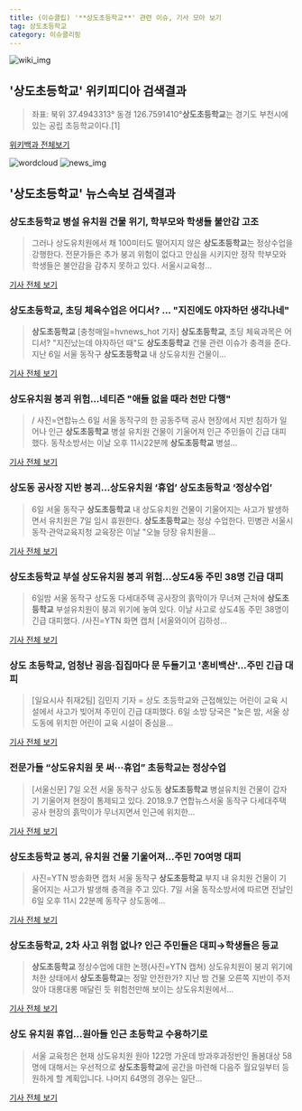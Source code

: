```yaml
---
title: (이슈클립) '**상도초등학교**' 관련 이슈, 기사 모아 보기
tag: 상도초등학교
category: 이슈클리핑
---
```

![wiki_img](https://user-images.githubusercontent.com/42597476/44503234-41136a80-a6d0-11e8-9071-6fc6418eafe4.png)
## **'**상도초등학교**'** 위키피디아 검색결과
>좌표: 북위 37.4943313° 동경 126.7591410°**상도초등학교**는 경기도 부천시에 있는 공립 초등학교이다.[1]

<a href="https://ko.wikipedia.org/wiki/상도초등학교" target="_blank">위키백과 전체보기</a>

![wordcloud](https://s3.ap-northeast-2.amazonaws.com/lyrics101-wordcloud/2018-09-07-1536291153.png)
![news_img](https://user-images.githubusercontent.com/42597476/44507050-1206f400-a6e4-11e8-8d98-7ffbfebb353f.png)
## **'**상도초등학교**'** 뉴스속보 검색결과
### **상도초등학교** 병설 유치원 건물 위기, 학부모와 학생들 불안감 고조

>그러나 상도유치원에서 채 100미터도 떨어지지 않은 **상도초등학교**는 정상수업을 강행한다. 전문가들은 추가 붕괴 위험이 없다고 안심을 시키지만 정작 학부모와 학생들은 불안감을 감추지 못하고 있다. 서울시교육청...

<a href="http://www.anewsa.com/detail.php?number=1368699&thread=09r02" target="_blank">기사 전체 보기</a>

### **상도초등학교**, 초딩 체육수업은 어디서? ... "지진에도 야자하던 생각나네"

>**상도초등학교** [충청매일=hvnews_hot 기자] **상도초등학교**, 초딩 체육과목은 어디서? "지진났는데 야자하던 때"도 **상도초등학교** 건물 관련 이슈가 충격을 준다. 지난 6일 서울 동작구 **상도초등학교** 내 상도유치원 건물이...

<a href="http://www.ccdn.co.kr/news/articleView.html?idxno=539123" target="_blank">기사 전체 보기</a>

### 상도유치원 붕괴 위험…네티즌 "애들 없을 때라 천만 다행"

>/ 사진=연합뉴스 6일 서울 동작구의 한 공동주택 공사 현장에서 지반 침하가 일어나 인근 **상도초등학교** 병설 유치원 건물이 기울어져 인근 주민들이 긴급 대피했다. 동작소방서는 이날 오후 11시22분께 **상도초등학교** 병설...

<a href="http://view.asiae.co.kr/news/view.htm?idxno=2018090706503295305" target="_blank">기사 전체 보기</a>

### 상도동 공사장 지반 붕괴…상도유치원 ‘휴업’ **상도초등학교** ‘정상수업’

>6일 서울 동작구 **상도초등학교** 내 상도유치원 건물이 기울어지는 사고가 발생하면서 유치원은 7일 임시 휴원한다. **상도초등학교**는 정상 수업한다. 민병관 서울시 동작‧관악교육지청 교육장은 이날 "오늘 당장 유치원을...

<a href="http://news.donga.com/3/all/20180907/91877546/2" target="_blank">기사 전체 보기</a>

### **상도초등학교** 부설 상도유치원 붕괴 위험...상도4동 주민 38명 긴급 대피

>6일밤 서울 동작구 상도동 다세대주택 공사장의 흙막이가 무너져 근처에 **상도초등학교** 부설유치원이 붕괴 위기에 놓여 있다. 이날 사고로 상도4동 주민 38명이 긴급 대피했다. /사진=YTN 화면 캡처 [서울와이어 김하성...

<a href="http://www.seoulwire.com/news/articleView.html?idxno=25476" target="_blank">기사 전체 보기</a>

### 상도 초등학교, 엄청난 굉음·집집마다 문 두들기고 '혼비백산'…주민 긴급 대피

>[일요시사 취재2팀]  김민지 기자 = 상도 초등학교와 근접해있는 어린이 교육 시설에서 사고가 빚어져 주민이 긴급 대피했다. 6일 소방 당국은 "늦은 밤, 서울 상도동에 위치한 어린이 교육 시설이 중심을...

<a href="http://www.ilyosisa.co.kr/news/articleView.html?idxno=151841" target="_blank">기사 전체 보기</a>

### 전문가들 “상도유치원 못 써···휴업” 초등학교는 정상수업

>[서울신문] 7일 오전 서울 동작구 상도동 **상도초등학교** 병설유치원 건물이 갑자기 기울어져 현장이 통제되고 있다. 2018.9.7 연합뉴스서울 동작구 다세대주택 공사 현장의 흙막이가 무너지면서 인근에 위치한...

<a href="http://www.seoul.co.kr/news/newsView.php?id=20180907500006&wlog_tag3=naver" target="_blank">기사 전체 보기</a>

### **상도초등학교** 붕괴, 유치원 건물 기울어져…주민 70여명 대피

>사진=YTN 방송화면 캡처 서울 동작구 **상도초등학교** 부지 내 유치원 건물이 기울어지는 사고가 발생해 충격을 주고 있다. 7일 서울 동작소방서에 따르면 전날인 6일 오후 11시 22분께 동작구 상도동에...

<a href="http://www.hkbs.co.kr/news/articleView.html?idxno=482951" target="_blank">기사 전체 보기</a>

### **상도초등학교**, 2차 사고 위험 없나? 인근 주민들은 대피→학생들은 등교

>**상도초등학교** 정상수업에 대한 논쟁(사진=YTN 캡쳐) 상도유치원이 붕괴 위기에 처한 상태에서 **상도초등학교**는 정말 안전한가? 지난 밤 건물 오른쪽 지반이 주저앉아 대롱대롱 매달린 듯 위험천만해 보이는 상도유치원에서...

<a href="http://www.gnmaeil.com/news/articleView.html?idxno=382044" target="_blank">기사 전체 보기</a>

### 상도 유치원 휴업…원아들 인근 초등학교 수용하기로

>서울 교육청은 현재 상도유치원 원아 122명 가운데 방과후과정반인 돌봄대상 58명에 대해서는 우선적으로 **상도초등학교**에 공간을 마련해 다음주 월요일부터 등원하게 할 계획입니다. 나머지 64명의 경우는 일단...

<a href="http://news.kbs.co.kr/news/view.do?ncd=4035330&ref=A" target="_blank">기사 전체 보기</a>



